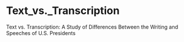 # Text_vs._Transcription
Text vs. Transcription: A Study of Differences Between the Writing and Speeches of U.S. Presidents
